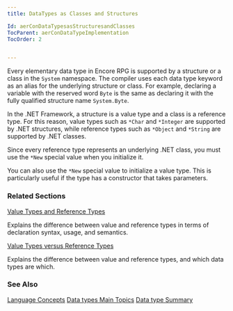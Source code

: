 ```yaml
---
title: DataTypes as Classes and Structures

Id: aerConDataTypesasStructuresandClasses
TocParent: aerConDataTypeImplementation
TocOrder: 2


---
```


Every elementary data type in Encore RPG is supported by a structure or a class in the ```System``` namespace. The compiler uses each data type keyword as an alias for the underlying structure or class. For example, declaring a variable with the reserved word ```Byte``` is the same as declaring it with the fully qualified structure name ```System.Byte```. 

In the .NET Framework, a structure is a value type and a class is a reference type. For this reason, value types such as ```*Char``` and ```*Integer``` are supported by .NET structures, while reference types such as ```*Object``` and ```*String``` are supported by .NET classes. 

Since every reference type represents an underlying .NET class, you must use the ```*New``` special value when you initialize it. 

You can also use the ```*New``` special value to initialize a value type. This is particularly useful if the type has a constructor that takes parameters. 

### Related Sections

[Value Types and Reference Types](aerConValuesTypesandReferenceTypes.html)

Explains the difference between value and reference types in terms of
                declaration syntax, usage, and semantics.


[Value Types versus Reference Types](aerConValueTypesvsReferenceTypes.html)

Explains the difference between value and reference types, and which data
                types 	are which.


### See Also
[Language Concepts](aerConLanguageConceptsMain.html)
[Data types Main Topics](aerLrfDataTypesMain.html)
[Data type Summary](Data_type_summary.html) 
